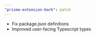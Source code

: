 ```yaml
---
"prisma-extension-bark": patch
---
```


- Fix package.json definitions
- Improved user-facing Typescript types
